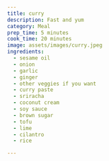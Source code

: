 ```yaml
---
title: curry
description: Fast and yum
category: Meal
prep_time: 5 minutes
cook_time: 20 minutes
image: assets/images/curry.jpeg
ingredients:
  - sesame oil
  - onion
  - garlic
  - ginger
  - other veggies if you want
  - curry paste
  - sriracha
  - coconut cream
  - soy sauce
  - brown sugar
  - tofu
  - lime
  - cilantro
  - rice

---
```



